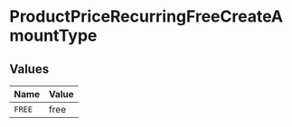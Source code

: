 # ProductPriceRecurringFreeCreateAmountType


## Values

| Name   | Value  |
| ------ | ------ |
| `FREE` | free   |